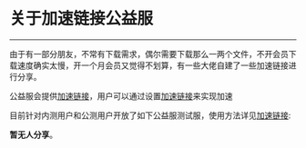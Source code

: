 # 关于加速链接公益服

---

由于有一部分朋友，不常有下载需求，偶尔需要下载那么一两个文件，不开会员下载速度确实太慢，开一个月会员又觉得不划算，有一些大佬自建了一些加速链接进行分享。

公益服会提供[加速链接](../document/accelerate.md)，用户可以通过设置[加速链接](../document/accelerate.md)来实现加速

目前针对内测用户和公测用户开放了如下公益服测试服，使用方法详见[加速链接](../document/accelerate.md):



**暂无人分享**。
